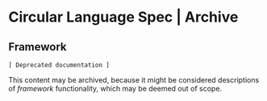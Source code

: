Circular Language Spec | Archive
================================

Framework
---------

`[ Deprecated documentation ]`

This content may be archived, because it might be considered descriptions of *framework* functionality, which may be deemed out of scope.